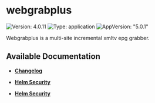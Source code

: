 # webgrabplus

![Version: 4.0.11](https://img.shields.io/badge/Version-4.0.11-informational?style=flat-square) ![Type: application](https://img.shields.io/badge/Type-application-informational?style=flat-square) ![AppVersion: "5.0.1"](https://img.shields.io/badge/AppVersion-"5.0.1"-informational?style=flat-square)

Webgrabplus is a multi-site incremental xmltv epg grabber.

## Available Documentation

- [**Changelog**](CHANGELOG)

- [**Helm Security**](container-security)

- [**Helm Security**](helm-security)

